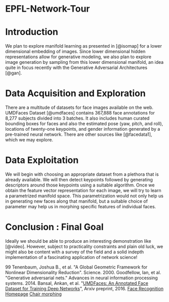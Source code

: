 # EPFL-Network-Tour

Introduction
============

We plan to explore manifold learning as presented in [@isomap] for a
lower dimensional embedding of images. Since lower dimensional hidden
representations allow for generative modeling, we also plan to explore
image generation by sampling from this lower dimensional manifold, an
idea quite in focus recently with the Generative Adversarial
Architectures [@gan].

Data Acquisition and Exploration
================================

There are a multitude of datasets for face images available on the web.
UMDFaces Dataset [@umdfaces] contains 367,888 face annotations for 8,277
subjects divided into 3 batches. It also includes human curated bounding
boxes for faces and also the estimated pose (yaw, pitch, and roll),
locations of twenty-one keypoints, and gender information generated by a
pre-trained neural network. There are other sources like [@facedata1],
which we may explore.

Data Exploitation
=================

We will begin with choosing an appropriate dataset from a plethora that
is already available. We will then detect keypoints followed by
generating descriptors around those keypoints using a suitable
algorithm. Once we obtain the feature vector representation for each
image, we will try to learn a parametrized manifold space. This
parametrization would not only help us in generating new faces along
that manifold, but a suitable choice of parameter may help us in
morphing specific features of individual faces.

Conclusion : Final Goal
=======================

Ideally we should be able to produce an interesting demonstration like
[@video]. However, subject to practicality constraints and plain old
luck, we might also be content with a survey of the field and a solid
indepth implementation of a fascinating application of network science!

99 Tenenbaum, Joshua B., et al. "A Global Geometric Framework for
Nonlinear Dimensionality Reduction\". Science. 2000. Goodfellow, Ian, et
al. "Generative adversarial nets.\" Advances in neural information
processing systems. 2014. Bansal, Ankan, et al. "[UMDFaces: An Annotated
Face Dataset for Training Deep Networks](http://www.umdfaces.io/)\",
Arxiv preprint, 2016. [Face Recognition
Homepage](http://www.face-rec.org/databases/) [Chair
morphing](https://www.youtube.com/watch?v=QCSW4isBDL0)
